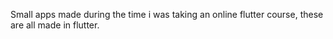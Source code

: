 Small apps made during the time i was taking an online flutter course, these are all made in flutter.
